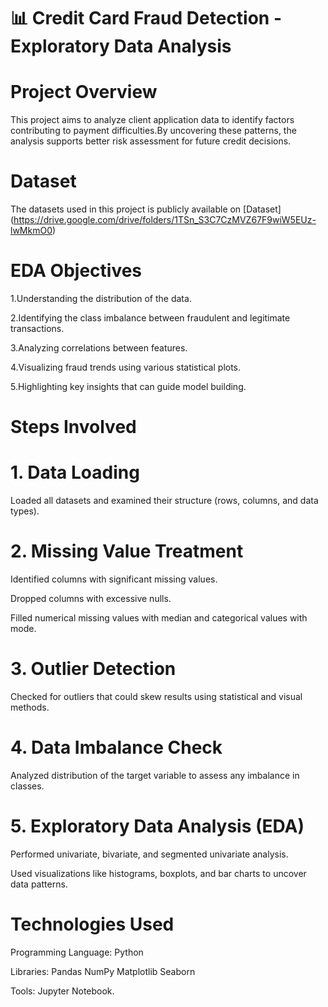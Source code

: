 # 📊 Credit Card Fraud Detection - Exploratory Data Analysis

# Project Overview

This project aims to analyze client application data to identify factors contributing to payment difficulties.By uncovering these patterns, the analysis supports better risk assessment for future credit decisions.

# Dataset

The datasets used in this project is publicly available on [Dataset] (https://drive.google.com/drive/folders/1TSn_S3C7CzMVZ67F9wiW5EUz-lwMkmO0)

# EDA Objectives

1.Understanding the distribution of the data.

2.Identifying the class imbalance between fraudulent and legitimate transactions.

3.Analyzing correlations between features.

4.Visualizing fraud trends using various statistical plots.

5.Highlighting key insights that can guide model building.

# Steps Involved

# 1. Data Loading

Loaded all datasets and examined their structure (rows, columns, and data types).

# 2. Missing Value Treatment

Identified columns with significant missing values.

Dropped columns with excessive nulls.

Filled numerical missing values with median and categorical values with mode.

# 3. Outlier Detection

Checked for outliers that could skew results using statistical and visual methods.

# 4. Data Imbalance Check

Analyzed distribution of the target variable to assess any imbalance in classes.

# 5. Exploratory Data Analysis (EDA)

Performed univariate, bivariate, and segmented univariate analysis.

Used visualizations like histograms, boxplots, and bar charts to uncover data patterns.

# Technologies Used


 Programming Language: 
 Python


Libraries:
Pandas
NumPy
Matplotlib
Seaborn


Tools: Jupyter Notebook.
